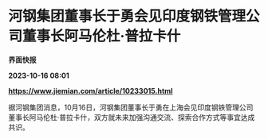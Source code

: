 # 河钢集团董事长于勇会见印度钢铁管理公司董事长阿马伦杜·普拉卡什
**界面快报**

**2023-10-16 08:01**

**https://www.jiemian.com/article/10233015.html**

据河钢集团消息，10月16日，河钢集团董事长于勇在上海会见印度钢铁管理公司董事长阿马伦杜·普拉卡什，双方就未来加强沟通交流、探索合作方式等事宜达成共识。